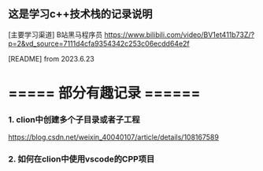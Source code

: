 ## 这是学习c++技术栈的记录说明

[主要学习渠道] B站黑马程序员
https://www.bilibili.com/video/BV1et411b73Z/?p=2&vd_source=7111d4cfa9354342c253c06ecdd64e2f

[README] from 2023.6.23


# ===== 部分有趣记录  ====== #

### 1. clion中创建多个子目录或者子工程

https://blog.csdn.net/weixin_40040107/article/details/108167589

### 2. 如何在clion中使用vscode的CPP项目






